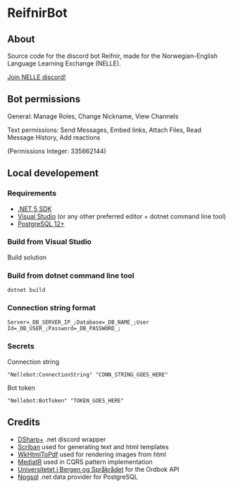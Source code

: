 ﻿# ReifnirBot

## About
Source code for the discord bot Reifnir, made for the Norwegian-English Language Learning Exchange (NELLE).

[Join NELLE discord!](https://discord.gg/2d37xPa)

## Bot permissions

General: Manage Roles, Change Nickname, View Channels

Text permissions: Send Messages, Embed links, Attach Files, Read Message History, Add reactions

(Permissions Integer: 335662144)

## Local developement

### Requirements

* [.NET 5 SDK](https://dotnet.microsoft.com/download/visual-studio-sdks)
* [Visual Studio](https://visualstudio.microsoft.com/) (or any other preferred editor + dotnet command line tool)
* [PostgreSQL 12+](https://www.postgresql.org/)

### Build from Visual Studio

Build solution

### Build from dotnet command line tool

`dotnet build`

### Connection string format
`Server=_DB_SERVER_IP_;Database=_DB_NAME_;User Id=_DB_USER_;Password=_DB_PASSWORD_;`

### Secrets
Connection string 

`"Nellebot:ConnectionString" "CONN_STRING_GOES_HERE"​`

Bot token

`"Nellebot:BotToken" "TOKEN_GOES_HERE"​`

## Credits

* [DSharp+](https://github.com/DSharpPlus/DSharpPlus) .net discord wrapper
* [Scriban](https://github.com/scriban/scriban) used for generating text and html templates
* [WkHtmlToPdf](https://github.com/wkhtmltopdf/wkhtmltopdf) used for rendering images from html
* [MediatR](https://github.com/jbogard/MediatR) used in CQRS pattern implementation
* [Universitetet i Bergen og Språkrådet](https://www.uib.no) for the Ordbok API
* [Npgsql](https://github.com/npgsql/npgsql) .net data provider for PostgreSQL
